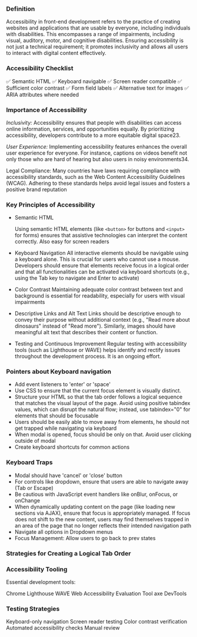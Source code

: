 ### Definition

Accessibility in front-end development refers to the practice of creating websites and applications that are usable by everyone, including individuals with disabilities. This encompasses a range of impairments, including visual, auditory, motor, and cognitive disabilities. Ensuring accessibility is not just a technical requirement; it promotes inclusivity and allows all users to interact with digital content effectively.

### Accessibility Checklist

✅ Semantic HTML
✅ Keyboard navigable
✅ Screen reader compatible
✅ Sufficient color contrast
✅ Form field labels
✅ Alternative text for images
✅ ARIA attributes where needed

### Importance of Accessibility

_Inclusivity:_ Accessibility ensures that people with disabilities can access online information, services, and opportunities equally. By prioritizing accessibility, developers contribute to a more equitable digital space23.

_User Experience:_ Implementing accessibility features enhances the overall user experience for everyone. For instance, captions on videos benefit not only those who are hard of hearing but also users in noisy environments34.

Legal Compliance: Many countries have laws requiring compliance with accessibility standards, such as the Web Content Accessibility Guidelines (WCAG). Adhering to these standards helps avoid legal issues and fosters a positive brand reputation

### Key Principles of Accessibility

- Semantic HTML

  Using semantic HTML elements (like `<button>` for buttons and `<input>` for forms) ensures that assistive technologies can interpret the content correctly.
  Also easy for screen readers

- Keyboard Navigation
  All interactive elements should be navigable using a keyboard alone. This is crucial for users who cannot use a mouse. Developers should ensure that elements receive focus in a logical order and that all functionalities can be activated via keyboard shortcuts (e.g., using the Tab key to navigate and Enter to activate)

- Color Contrast
  Maintaining adequate color contrast between text and background is essential for readability, especially for users with visual impairments

- Descriptive Links and Alt Text
  Links should be descriptive enough to convey their purpose without additional context (e.g., "Read more about dinosaurs" instead of "Read more"). Similarly, images should have meaningful alt text that describes their content or function.

- Testing and Continuous Improvement
  Regular testing with accessibility tools (such as Lighthouse or WAVE) helps identify and rectify issues throughout the development process. It is an ongoing effort.

### Pointers about Keyboard navigation

- Add event listeners to 'enter' or 'space'
- Use CSS to ensure that the current focus element is visually distinct.
- Structure your HTML so that the tab order follows a logical sequence that matches the visual layout of the page. Avoid using positive tabindex values, which can disrupt the natural flow; instead, use tabindex="0" for elements that should be focusable
- Users should be easily able to move away from elements, he should not get trapped while navigating via keyboard
- When modal is opened, focus should be only on that. Avoid user clicking outside of modal
- Create keyboard shortcuts for common actions

### Keyboard Traps

- Modal should have 'cancel' or 'close' button
- For controls like dropdown, ensure that users are able to navigate away (Tab or Escape)
- Be cautious with JavaScript event handlers like onBlur, onFocus, or onChange
- When dynamically updating content on the page (like loading new sections via AJAX), ensure that focus is appropriately managed. If focus does not shift to the new content, users may find themselves trapped in an area of the page that no longer reflects their intended navigation path
- Navigate all options in Dropdown menus
- Focus Management: Allow users to go back to prev states

### Strategies for Creating a Logical Tab Order

### Accessibility Tooling

Essential development tools:

Chrome Lighthouse
WAVE Web Accessibility Evaluation Tool
axe DevTools

### Testing Strategies

Keyboard-only navigation
Screen reader testing
Color contrast verification
Automated accessibility checks
Manual review
